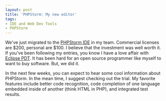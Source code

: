 ```yaml
---
layout: post
title: 'PHPStorm: My new editor'
tags:
- IDE and Web Dev Tools
- PHPStorm
---
```

We've just migrated to the [PHPStorm IDE](http://www.jetbrains.com/phpstorm/) in my team.  Commercial licenses are $200, personal are $100.  I believe that the investment was well worth it.  If you've been following my entries, you know I have a love affair with [Eclipse PDT](http://www.zend.com/en/community/pdt/).  It has been hard for an open source programmer like myself to want to buy software.  But, we did it.

In the next few weeks, you can expect to hear some cool information about PHPStorm.  In the mean time, I suggest checking out the trial.  My favorite features include better code recognition, code completion of one language embedded inside of another (think HTML in PHP), and integrated test results.
